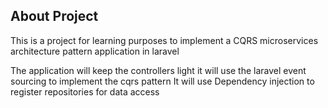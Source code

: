 ## About Project

This is a project for learning purposes to implement a CQRS microservices architecture pattern application in laravel

The application will keep the controllers light
it will use the laravel event sourcing to implement the cqrs pattern
It will use Dependency injection to register repositories for data access
